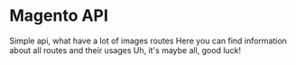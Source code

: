 # Magento API
Simple api, what have a lot of images routes
Here you can find information about all routes and their usages
Uh, it's maybe all, good luck!
